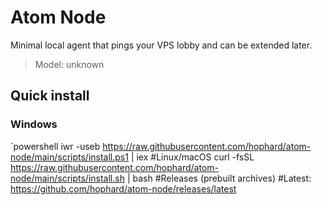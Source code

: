 ﻿# Atom Node

Minimal local agent that pings your VPS lobby and can be extended later.

> Model: <!--MODEL-VERSION-->unknown<!--/MODEL-VERSION-->

## Quick install

### Windows
`powershell
iwr -useb https://raw.githubusercontent.com/hophard/atom-node/main/scripts/install.ps1 | iex
#Linux/macOS
curl -fsSL https://raw.githubusercontent.com/hophard/atom-node/main/scripts/install.sh | bash
#Releases (prebuilt archives)
#Latest: https://github.com/hophard/atom-node/releases/latest
